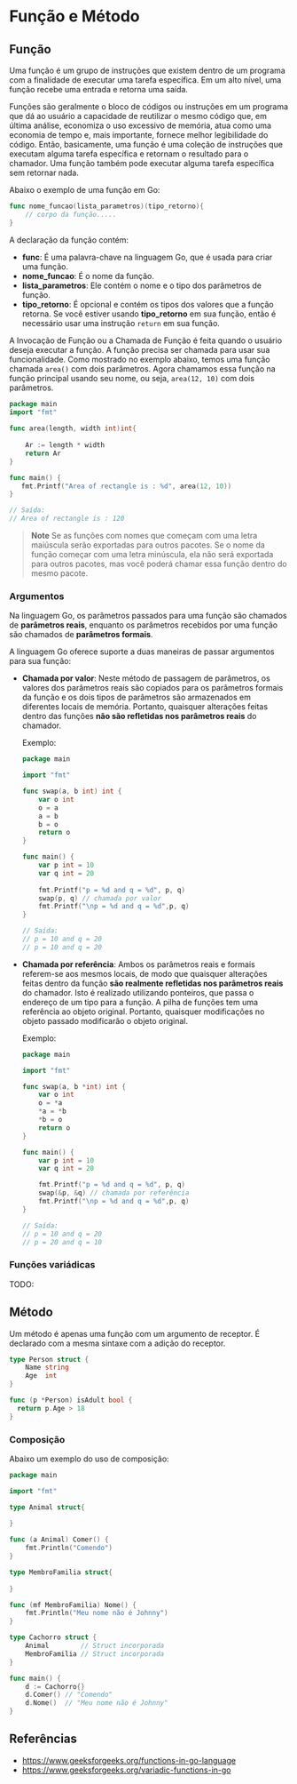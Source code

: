 # Função e Método

## Função

Uma função é um grupo de instruções que existem dentro de um programa com a finalidade de executar uma tarefa específica. Em um alto nível, uma função recebe uma entrada e retorna uma saída.

Funções são geralmente o bloco de códigos ou instruções em um programa que dá ao usuário a capacidade de reutilizar o mesmo código que, em última análise, economiza o uso excessivo de memória, atua como uma economia de tempo e, mais importante, fornece melhor legibilidade do código. Então, basicamente, uma função é uma coleção de instruções que executam alguma tarefa específica e retornam o resultado para o chamador. Uma função também pode executar alguma tarefa específica sem retornar nada.

Abaixo o exemplo de uma função em Go:

```go
func nome_funcao(lista_parametros)(tipo_retorno){
    // corpo da função.....
}
```

A declaração da função contém:

- __func__: É uma palavra-chave na linguagem Go, que é usada para criar uma função.
- __nome_funcao__: É o nome da função.
- __lista_parametros__: Ele contém o nome e o tipo dos parâmetros de função.
- __tipo_retorno__: É opcional e contém os tipos dos valores que a função retorna. Se você estiver usando __tipo_retorno__ em sua função, então é necessário usar uma instrução `return` em sua função.

A Invocação de Função ou a Chamada de Função é feita quando o usuário deseja executar a função. A função precisa ser chamada para usar sua funcionalidade. Como mostrado no exemplo abaixo, temos uma função chamada `area()` com dois parâmetros. Agora chamamos essa função na função principal usando seu nome, ou seja, `area(12, 10)` com dois parâmetros.

```go
package main
import "fmt"
 
func area(length, width int)int{
     
    Ar := length * width
    return Ar
}

func main() {
   fmt.Printf("Area of rectangle is : %d", area(12, 10))
}

// Saída:
// Area of rectangle is : 120
```

> __Note__
> Se as funções com nomes que começam com uma letra maiúscula serão exportadas para outros pacotes. Se o nome da função começar com uma letra minúscula, ela não será exportada para outros pacotes, mas você poderá chamar essa função dentro do mesmo pacote.

### Argumentos

Na linguagem Go, os parâmetros passados para uma função são chamados de __parâmetros reais__, enquanto os parâmetros recebidos por uma função são chamados de __parâmetros formais__.

A linguagem Go oferece suporte a duas maneiras de passar argumentos para sua função:

- __Chamada por valor__: Neste método de passagem de parâmetros, os valores dos parâmetros reais são copiados para os parâmetros formais da função e os dois tipos de parâmetros são armazenados em diferentes locais de memória. Portanto, quaisquer alterações feitas dentro das funções __não são refletidas nos parâmetros reais__ do chamador.

    Exemplo:

    ```go
    package main
    
    import "fmt"
    
    func swap(a, b int) int {
        var o int
        o = a
        a = b
        b = o
        return o
    }
    
    func main() {
        var p int = 10
        var q int = 20
        
        fmt.Printf("p = %d and q = %d", p, q)
        swap(p, q) // chamada por valor
        fmt.Printf("\np = %d and q = %d",p, q)
    }

    // Saída:
    // p = 10 and q = 20
    // p = 10 and q = 20
    ```

- __Chamada por referência__: Ambos os parâmetros reais e formais referem-se aos mesmos locais, de modo que quaisquer alterações feitas dentro da função __são realmente refletidas nos parâmetros reais__ do chamador. Isto é realizado utilizando ponteiros, que passa o endereço de um tipo para a função. A pilha de funções tem uma referência ao objeto original. Portanto, quaisquer modificações no objeto passado modificarão o objeto original.

    Exemplo:

    ```go
    package main
    
    import "fmt"
    
    func swap(a, b *int) int {
        var o int
        o = *a
        *a = *b
        *b = o
        return o
    }
    
    func main() {
        var p int = 10
        var q int = 20

        fmt.Printf("p = %d and q = %d", p, q)
        swap(&p, &q) // chamada por referência
        fmt.Printf("\np = %d and q = %d",p, q)
    }

    // Saída:
    // p = 10 and q = 20
    // p = 20 and q = 10
    ```

### Funções variádicas

TODO:

## Método

Um método é apenas uma função com um argumento de receptor. É declarado com a mesma sintaxe com a adição do receptor.

```go
type Person struct {
    Name string
    Age  int
}

func (p *Person) isAdult bool {
  return p.Age > 18
}
```

### Composição

Abaixo um exemplo do uso de composição:

```go
package main

import "fmt"

type Animal struct{
    
}

func (a Animal) Comer() {
    fmt.Println("Comendo")
}

type MembroFamilia struct{
    
}

func (mf MembroFamilia) Nome() {
    fmt.Println("Meu nome não é Johnny")
}

type Cachorro struct {
    Animal        // Struct incorporada
    MembroFamilia // Struct incorporada
}

func main() {
    d := Cachorro{}
    d.Comer() // "Comendo"
    d.Nome()  // "Meu nome não é Johnny"
}
```

## Referências

- <https://www.geeksforgeeks.org/functions-in-go-language>
- <https://www.geeksforgeeks.org/variadic-functions-in-go>